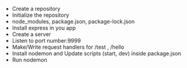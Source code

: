 - Create a repository
- Initialize the repository
- node_modules, package.json, package-lock.json
- Install express in you app
- Create a server
- Listen to port number:9999
- Make/Write request handlers for /test , /hello
- Install nodemon and Update scripts (start, dev) inside package.json
- Run nodemon